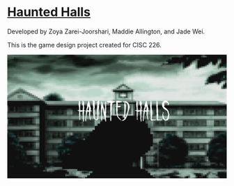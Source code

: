 # [Haunted Halls](https://jadew33.itch.io/haunted-halls)
Developed by Zoya Zarei-Joorshari, Maddie Allington, and Jade Wei.

This is the game design project created for CISC 226.

![Title Screen](226-game-design-project-13/HauntedHalls.png)